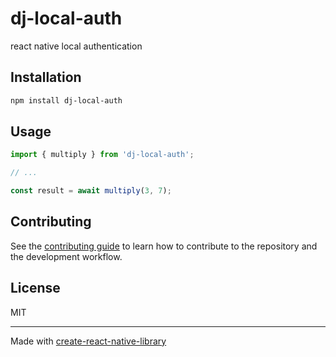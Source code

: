 # dj-local-auth

react native local authentication

## Installation

```sh
npm install dj-local-auth
```

## Usage

```js
import { multiply } from 'dj-local-auth';

// ...

const result = await multiply(3, 7);
```

## Contributing

See the [contributing guide](CONTRIBUTING.md) to learn how to contribute to the repository and the development workflow.

## License

MIT

---

Made with [create-react-native-library](https://github.com/callstack/react-native-builder-bob)
